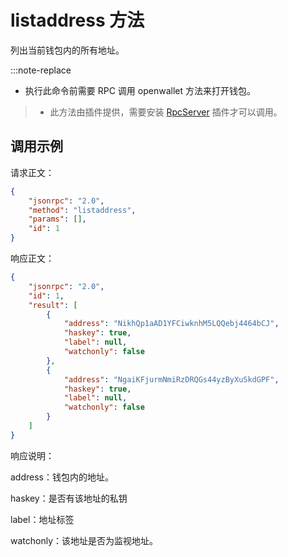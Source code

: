 # listaddress 方法

列出当前钱包内的所有地址。

:::note-replace
 - 执行此命令前需要 RPC 调用 openwallet 方法来打开钱包。
> - 此方法由插件提供，需要安装 [RpcServer](https://github.com/neo-project/neo-modules/releases) 插件才可以调用。

## 调用示例

请求正文：

```json
{
    "jsonrpc": "2.0",
    "method": "listaddress",
    "params": [],
    "id": 1
}
```

响应正文：

```json
{
    "jsonrpc": "2.0",
    "id": 1,
    "result": [
        {
            "address": "NikhQp1aAD1YFCiwknhM5LQQebj4464bCJ",
            "haskey": true,
            "label": null,
            "watchonly": false
        },
        {
            "address": "NgaiKFjurmNmiRzDRQGs44yzByXuSkdGPF",
            "haskey": true,
            "label": null,
            "watchonly": false
        }
    ]
}
```

响应说明：

address：钱包内的地址。

haskey：是否有该地址的私钥

label：地址标签

watchonly：该地址是否为监视地址。


